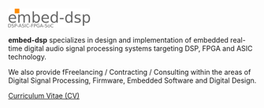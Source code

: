 
![embed-dsp](doc/embed_dsp_logo.png)

**embed-dsp** specializes in design and implementation of embedded real-time digital audio signal processing systems
targeting DSP, FPGA and ASIC technology.

We also provide fFreelancing / Contracting / Consulting within the areas of Digital Signal Processing,
Firmware, Embedded Software and Digital Design.

[Curriculum Vitae (CV)](doc/gudmundur_bogason_cv.pdf)
